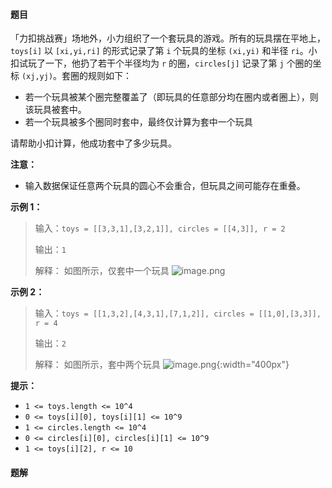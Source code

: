 #### 题目
「力扣挑战赛」场地外，小力组织了一个套玩具的游戏。所有的玩具摆在平地上，`toys[i]` 以 `[xi,yi,ri]` 的形式记录了第 `i` 个玩具的坐标 `(xi,yi)` 和半径 `ri`。小扣试玩了一下，他扔了若干个半径均为 `r` 的圈，`circles[j]` 记录了第 `j` 个圈的坐标 `(xj,yj)`。套圈的规则如下：
- 若一个玩具被某个圈完整覆盖了（即玩具的任意部分均在圈内或者圈上），则该玩具被套中。
- 若一个玩具被多个圈同时套中，最终仅计算为套中一个玩具

请帮助小扣计算，他成功套中了多少玩具。

**注意：**
- 输入数据保证任意两个玩具的圆心不会重合，但玩具之间可能存在重叠。


**示例 1：**

> 输入：`toys = [[3,3,1],[3,2,1]], circles = [[4,3]], r = 2`
>
> 输出：`1`
> 
> 解释： 如图所示，仅套中一个玩具
![image.png](https://pic.leetcode-cn.com/1629194140-ydKiGF-image.png)


**示例 2：**

> 输入：`toys = [[1,3,2],[4,3,1],[7,1,2]], circles = [[1,0],[3,3]], r = 4`
>
> 输出：`2`
> 
> 解释： 如图所示，套中两个玩具
![image.png](https://pic.leetcode-cn.com/1629194157-RiOAuy-image.png){:width="400px"}



**提示：** 
- `1 <= toys.length <= 10^4`
- `0 <= toys[i][0], toys[i][1] <= 10^9`
- `1 <= circles.length <= 10^4`
- `0 <= circles[i][0], circles[i][1] <= 10^9`
- `1 <= toys[i][2], r <= 10`


 #### 题解